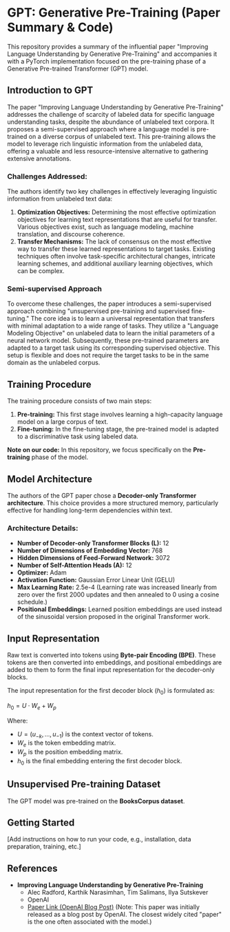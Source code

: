 # GPT: Generative Pre-Training (Paper Summary & Code)

This repository provides a summary of the influential paper "Improving Language Understanding by Generative Pre-Training" and accompanies it with a PyTorch implementation focused on the pre-training phase of a Generative Pre-trained Transformer (GPT) model.

## Introduction to GPT

The paper "Improving Language Understanding by Generative Pre-Training" addresses the challenge of scarcity of labeled data for specific language understanding tasks, despite the abundance of unlabeled text corpora. It proposes a semi-supervised approach where a language model is pre-trained on a diverse corpus of unlabeled text. This pre-training allows the model to leverage rich linguistic information from the unlabeled data, offering a valuable and less resource-intensive alternative to gathering extensive annotations.

### Challenges Addressed:

The authors identify two key challenges in effectively leveraging linguistic information from unlabeled text data:

1.  **Optimization Objectives:** Determining the most effective optimization objectives for learning text representations that are useful for transfer. Various objectives exist, such as language modeling, machine translation, and discourse coherence.
2.  **Transfer Mechanisms:** The lack of consensus on the most effective way to transfer these learned representations to target tasks. Existing techniques often involve task-specific architectural changes, intricate learning schemes, and additional auxiliary learning objectives, which can be complex.

### Semi-supervised Approach

To overcome these challenges, the paper introduces a semi-supervised approach combining "unsupervised pre-training and supervised fine-tuning." The core idea is to learn a universal representation that transfers with minimal adaptation to a wide range of tasks. They utilize a "Language Modeling Objective" on unlabeled data to learn the initial parameters of a neural network model. Subsequently, these pre-trained parameters are adapted to a target task using its corresponding supervised objective. This setup is flexible and does not require the target tasks to be in the same domain as the unlabeled corpus.

## Training Procedure

The training procedure consists of two main steps:

1.  **Pre-training:** This first stage involves learning a high-capacity language model on a large corpus of text.
2.  **Fine-tuning:** In the fine-tuning stage, the pre-trained model is adapted to a discriminative task using labeled data.

**Note on our code:** In this repository, we focus specifically on the **Pre-training** phase of the model.

## Model Architecture

The authors of the GPT paper chose a **Decoder-only Transformer architecture**. This choice provides a more structured memory, particularly effective for handling long-term dependencies within text.

### Architecture Details:

* **Number of Decoder-only Transformer Blocks (L):** 12
* **Number of Dimensions of Embedding Vector:** 768
* **Hidden Dimensions of Feed-Forward Network:** 3072
* **Number of Self-Attention Heads (A):** 12
* **Optimizer:** Adam
* **Activation Function:** Gaussian Error Linear Unit (GELU)
* **Max Learning Rate:** 2.5e-4 (Learning rate was increased linearly from zero over the first 2000 updates and then annealed to 0 using a cosine schedule.)
* **Positional Embeddings:** Learned position embeddings are used instead of the sinusoidal version proposed in the original Transformer work.

## Input Representation

Raw text is converted into tokens using **Byte-pair Encoding (BPE)**. These tokens are then converted into embeddings, and positional embeddings are added to them to form the final input representation for the decoder-only blocks.

The input representation for the first decoder block ($h_0$) is formulated as:

$h_0 = U \cdot W_e + W_p$

Where:
* $U = (u_{-k}, \dots, u_{-1})$ is the context vector of tokens.
* $W_e$ is the token embedding matrix.
* $W_p$ is the position embedding matrix.
* $h_0$ is the final embedding entering the first decoder block.

## Unsupervised Pre-training Dataset

The GPT model was pre-trained on the **BooksCorpus dataset**.

## Getting Started

[Add instructions on how to run your code, e.g., installation, data preparation, training, etc.]

## References

* **Improving Language Understanding by Generative Pre-Training**
    * Alec Radford, Karthik Narasimhan, Tim Salimans, Ilya Sutskever
    * OpenAI
    * [Paper Link (OpenAI Blog Post)](https://openai.com/research/language-unsupervised) (Note: This paper was initially released as a blog post by OpenAI. The closest widely cited "paper" is the one often associated with the model.)
